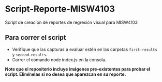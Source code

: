 # Script-Reporte-MISW4103
Script de creación de reportes de regresión visual para MISW4103

## Para correr el script
* Verifique que las capturas a evaluar estén en las carpetas `first-results` y `second-results`.
* Correr el comando node index.js en la consola.

**Note que el repositorio incluye imágenes pre-existentes para probar el script. Elimínelas si no desea que aparezcan en su reporte.**
